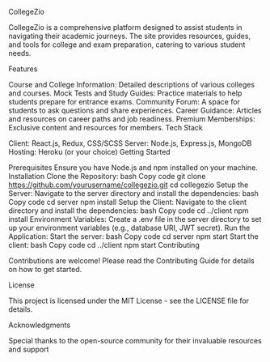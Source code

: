 CollegeZio

CollegeZio is a comprehensive platform designed to assist students in navigating their academic journeys. The site provides resources, guides, and tools for college and exam preparation, catering to various student needs.

Features

Course and College Information: Detailed descriptions of various colleges and courses.
Mock Tests and Study Guides: Practice materials to help students prepare for entrance exams.
Community Forum: A space for students to ask questions and share experiences.
Career Guidance: Articles and resources on career paths and job readiness.
Premium Memberships: Exclusive content and resources for members.
Tech Stack

Client: React.js, Redux, CSS/SCSS
Server: Node.js, Express.js, MongoDB
Hosting: Heroku (or your choice)
Getting Started

Prerequisites
Ensure you have Node.js and npm installed on your machine.
Installation
Clone the Repository:
bash
Copy code
git clone https://github.com/yourusername/collegezio.git
cd collegezio
Setup the Server:
Navigate to the server directory and install the dependencies:
bash
Copy code
cd server
npm install
Setup the Client:
Navigate to the client directory and install the dependencies:
bash
Copy code
cd ../client
npm install
Environment Variables:
Create a .env file in the server directory to set up your environment variables (e.g., database URI, JWT secret).
Run the Application:
Start the server:
bash
Copy code
cd server
npm start
Start the client:
bash
Copy code
cd ../client
npm start
Contributing

Contributions are welcome! Please read the Contributing Guide for details on how to get started.

License

This project is licensed under the MIT License - see the LICENSE file for details.

Acknowledgments

Special thanks to the open-source community for their invaluable resources and support
